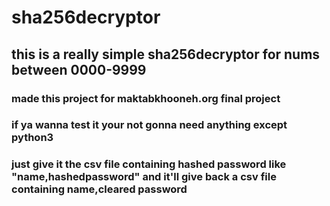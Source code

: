 # sha256decryptor
## this is a really simple sha256decryptor for nums between 0000-9999
### made this project for maktabkhooneh.org final project 
### if ya wanna test it your not gonna need anything  except python3
### just give it the csv file containing hashed password like "name,hashedpassword"  and it'll give back a csv file containing name,cleared password

